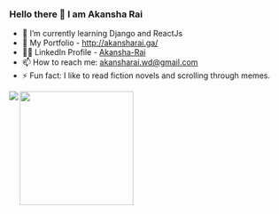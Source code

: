 ### Hello there 👋 I am Akansha Rai



- 🌱 I’m currently learning Django and ReactJs
- 🤠 My Portfolio - http://akansharai.ga/
- 🙋‍♀️ LinkedIn Profile - <a href="https://www.linkedin.com/in/akansha-rai/">Akansha-Rai</a>
- 📫 How to reach me: akansharai.wd@gmail.com
- ⚡ Fun fact: I like to read fiction novels and scrolling through memes.


<img align="left" src="https://github-readme-stats.vercel.app/api/top-langs?username=AkanR&show_icons=true&theme=vue-dark&hide_border=true"/>

<img src="https://github-readme-stats.vercel.app/api?username=AkanR&count_private=true&show_icons=true&theme=vue-dark&hide_border=true" height="205">




